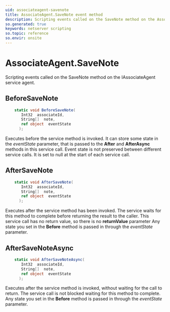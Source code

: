 ```yaml
---
uid: associateagent-savenote
title: AssociateAgent.SaveNote event method
description: Scripting events called on the SaveNote method on the AssociateAgent service agent.
so.generated: true
keywords: netserver scripting
so.topic: reference
so.envir: onsite
---
```

# AssociateAgent.SaveNote

Scripting events called on the <see cref='M:IAssociateAgent.SaveNote'>SaveNote</see> method on the <see cref='IAssociateAgent'>IAssociateAgent</see>  service agent.

## BeforeSaveNote
```cs
    static void BeforeSaveNote(
       Int32  associateId,
       String[]  note,
       ref object  eventState
      );
```
Executes before the service method is invoked.
It can store some state in the *eventState* parameter, that is passed to the **After** and **AfterAsync** methods in this service call.
Event state is not preserved between different service calls. It is set to null at the start of each service call.
## AfterSaveNote
```cs
    static void AfterSaveNote(
       Int32  associateId,
       String[]  note,
       ref object  eventState
      );
```
Executes after the service method has been invoked. The service waits for this method to complete before returning the result to the caller.
This service call has no return value, so there is no **returnValue** parameter
Any state you set in the **Before** method is passed in through the *eventState* parameter.
## AfterSaveNoteAsync
```cs
    static void AfterSaveNoteAsync(
       Int32  associateId,
       String[]  note,
       ref object  eventState
      );
```
Executes after the service method is invoked, without waiting for the call to return.
The service call is not blocked waiting for this method to complete.
Any state you set in the **Before** method is passed in through the *eventState* parameter.

